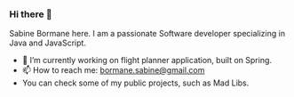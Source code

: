 ### Hi there 👋

Sabine Bormane here. I am a passionate Software developer specializing in Java and JavaScript. 

- 🔭 I’m currently working on flight planner application, built on Spring.
- 📫 How to reach me: bormane.sabine@gmail.com
- You can check some of my public projects, such as Mad Libs. 

